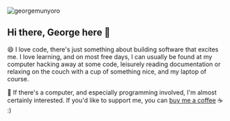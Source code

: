 
![georgemunyoro](https://i.imgur.com/heDaawz.png)

## Hi there, George here 👋

<!--
**georgemunyoro/georgemunyoro** is a ✨ _special_ ✨ repository because its `README.md` (this file) appears on your GitHub profile.

Here are some ideas to get you started:

- 🔭 I’m currently working on ...
- 🌱 I’m currently learning ...
- 👯 I’m looking to collaborate on ...
- 🤔 I’m looking for help with ...
- 💬 Ask me about ...
- 😄 Pronouns: ...
- ⚡ Fun fact: ...
-->

 😄 I love code, there's just something about building software that excites me. I love learning, and on most free days, I can usually be found at my computer hacking away at some code, leisurely reading documentation or relaxing on the couch with a cup of something nice, and my laptop of course.

 💬 If there's a computer, and especially programming involved, I'm almost certainly interested. If you'd like to support me, you can [buy me a coffee](https://buymeacoffee.com/georgemunyoro) :coffee: :)

